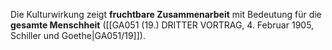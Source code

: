 
Die Kulturwirkung zeigt **fruchtbare Zusammenarbeit** mit Bedeutung für die **gesamte Menschheit** ([[GA051 (19.) DRITTER VORTRAG, 4. Februar 1905, Schiller und Goethe|GA051/19]]).
